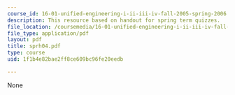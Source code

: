 ```yaml
---
course_id: 16-01-unified-engineering-i-ii-iii-iv-fall-2005-spring-2006
description: This resource based on handout for spring term quizzes.
file_location: /coursemedia/16-01-unified-engineering-i-ii-iii-iv-fall-2005-spring-2006/1f1b4e82bae2ff8ce609bc96fe20eedb_sprh04.pdf
file_type: application/pdf
layout: pdf
title: sprh04.pdf
type: course
uid: 1f1b4e82bae2ff8ce609bc96fe20eedb

---
```

None